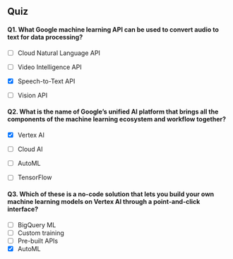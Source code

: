 ## Quiz


#### Q1. What Google machine learning API can be used to convert audio to text for data processing?

- [ ] Cloud Natural Language API
- [ ] Video Intelligence API
- [x] Speech-to-Text API
- [ ] Vision API


#### Q2. What is the name of Google’s unified AI platform that brings all the components of the machine learning ecosystem and workflow together?

- [x] Vertex AI
- [ ] Cloud AI
- [ ] AutoML
- [ ] TensorFlow


#### Q3. Which of these is a no-code solution that lets you build your own machine learning models on Vertex AI through a point-and-click interface?

- [ ] BigQuery ML
- [ ] Custom training
- [ ] Pre-built APIs
- [x] AutoML